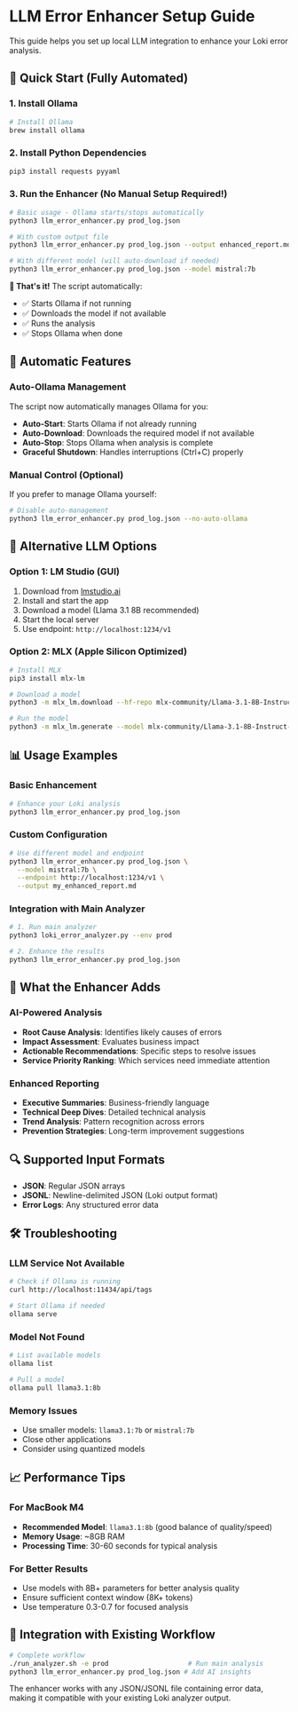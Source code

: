 # LLM Error Enhancer Setup Guide

This guide helps you set up local LLM integration to enhance your Loki error analysis.

## 🚀 Quick Start (Fully Automated)

### 1. Install Ollama
```bash
# Install Ollama
brew install ollama
```

### 2. Install Python Dependencies
```bash
pip3 install requests pyyaml
```

### 3. Run the Enhancer (No Manual Setup Required!)
```bash
# Basic usage - Ollama starts/stops automatically
python3 llm_error_enhancer.py prod_log.json

# With custom output file
python3 llm_error_enhancer.py prod_log.json --output enhanced_report.md

# With different model (will auto-download if needed)
python3 llm_error_enhancer.py prod_log.json --model mistral:7b
```

**🎉 That's it!** The script automatically:
- ✅ Starts Ollama if not running
- ✅ Downloads the model if not available
- ✅ Runs the analysis
- ✅ Stops Ollama when done

## 🤖 Automatic Features

### Auto-Ollama Management
The script now automatically manages Ollama for you:

- **Auto-Start**: Starts Ollama if not already running
- **Auto-Download**: Downloads the required model if not available
- **Auto-Stop**: Stops Ollama when analysis is complete
- **Graceful Shutdown**: Handles interruptions (Ctrl+C) properly

### Manual Control (Optional)
If you prefer to manage Ollama yourself:

```bash
# Disable auto-management
python3 llm_error_enhancer.py prod_log.json --no-auto-ollama
```

## 🔧 Alternative LLM Options

### Option 1: LM Studio (GUI)
1. Download from [lmstudio.ai](https://lmstudio.ai)
2. Install and start the app
3. Download a model (Llama 3.1 8B recommended)
4. Start the local server
5. Use endpoint: `http://localhost:1234/v1`

### Option 2: MLX (Apple Silicon Optimized)
```bash
# Install MLX
pip3 install mlx-lm

# Download a model
python3 -m mlx_lm.download --hf-repo mlx-community/Llama-3.1-8B-Instruct-4bit

# Run the model
python3 -m mlx_lm.generate --model mlx-community/Llama-3.1-8B-Instruct-4bit --prompt "Hello"
```

## 📊 Usage Examples

### Basic Enhancement
```bash
# Enhance your Loki analysis
python3 llm_error_enhancer.py prod_log.json
```

### Custom Configuration
```bash
# Use different model and endpoint
python3 llm_error_enhancer.py prod_log.json \
  --model mistral:7b \
  --endpoint http://localhost:1234/v1 \
  --output my_enhanced_report.md
```

### Integration with Main Analyzer
```bash
# 1. Run main analyzer
python3 loki_error_analyzer.py --env prod

# 2. Enhance the results
python3 llm_error_enhancer.py prod_log.json
```

## 🎯 What the Enhancer Adds

### AI-Powered Analysis
- **Root Cause Analysis**: Identifies likely causes of errors
- **Impact Assessment**: Evaluates business impact
- **Actionable Recommendations**: Specific steps to resolve issues
- **Service Priority Ranking**: Which services need immediate attention

### Enhanced Reporting
- **Executive Summaries**: Business-friendly language
- **Technical Deep Dives**: Detailed technical analysis
- **Trend Analysis**: Pattern recognition across errors
- **Prevention Strategies**: Long-term improvement suggestions

## 🔍 Supported Input Formats

- **JSON**: Regular JSON arrays
- **JSONL**: Newline-delimited JSON (Loki output format)
- **Error Logs**: Any structured error data

## 🛠️ Troubleshooting

### LLM Service Not Available
```bash
# Check if Ollama is running
curl http://localhost:11434/api/tags

# Start Ollama if needed
ollama serve
```

### Model Not Found
```bash
# List available models
ollama list

# Pull a model
ollama pull llama3.1:8b
```

### Memory Issues
- Use smaller models: `llama3.1:7b` or `mistral:7b`
- Close other applications
- Consider using quantized models

## 📈 Performance Tips

### For MacBook M4
- **Recommended Model**: `llama3.1:8b` (good balance of quality/speed)
- **Memory Usage**: ~8GB RAM
- **Processing Time**: 30-60 seconds for typical analysis

### For Better Results
- Use models with 8B+ parameters for better analysis quality
- Ensure sufficient context window (8K+ tokens)
- Use temperature 0.3-0.7 for focused analysis

## 🔗 Integration with Existing Workflow

```bash
# Complete workflow
./run_analyzer.sh -e prod                    # Run main analysis
python3 llm_error_enhancer.py prod_log.json # Add AI insights
```

The enhancer works with any JSON/JSONL file containing error data, making it compatible with your existing Loki analyzer output.
